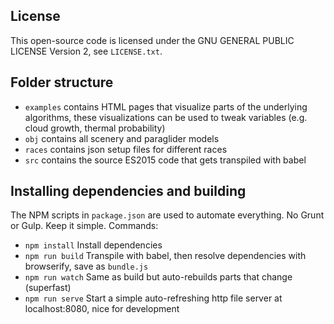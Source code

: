 ## License
This open-source code is licensed under the GNU GENERAL PUBLIC LICENSE Version 2, see `LICENSE.txt`.

## Folder structure
- `examples` contains HTML pages that visualize parts of the underlying algorithms, these visualizations can be used to tweak variables (e.g. cloud growth, thermal probability)
- `obj` contains all scenery and paraglider models
- `races` contains json setup files for different races
- `src` contains the source ES2015 code that gets transpiled with babel

## Installing dependencies and building
The NPM scripts in `package.json` are used to automate everything. No Grunt or Gulp. Keep it simple. Commands:
- `npm install` Install dependencies
- `npm run build` Transpile with babel, then resolve dependencies with browserify, save as `bundle.js`
- `npm run watch` Same as build but auto-rebuilds parts that change (superfast)
- `npm run serve` Start a simple auto-refreshing http file server at localhost:8080, nice for development
